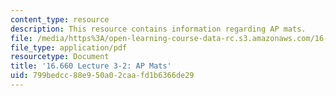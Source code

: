 ```yaml
---
content_type: resource
description: This resource contains information regarding AP mats.
file: /media/https%3A/open-learning-course-data-rc.s3.amazonaws.com/16-660j-introduction-to-lean-six-sigma-methods-january-iap-2012/799bedcc88e950a02caafd1b6366de29_MIT6_660JIAP12_3-2APVari.pdf
file_type: application/pdf
resourcetype: Document
title: '16.660 Lecture 3-2: AP Mats'
uid: 799bedcc-88e9-50a0-2caa-fd1b6366de29
---
```

